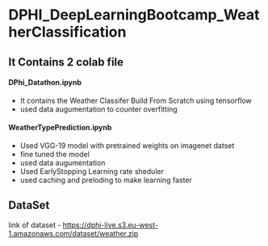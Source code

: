 # DPHI_DeepLearningBootcamp_WeatherClassification

## It Contains 2 colab file

#### DPhi_Datathon.ipynb
 * It contains the Weather Classifer Build From Scratch using tensorflow
 * used data augumentation to counter overfitting
 
#### WeatherTypePrediction.ipynb  

 * Used VGG-19 model with pretrained weights on imagenet datset
 * fine tuned the model 
 * used data augumentation 
 * Used EarlyStopping Learning rate sheduler
 * used caching and preloding to make learning faster
 
 
 ## DataSet 
 link of dataset - https://dphi-live.s3.eu-west-1.amazonaws.com/dataset/weather.zip
 
